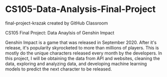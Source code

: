 # CS105-Data-Analysis-Final-Project
final-project-krazak created by GitHub Classroom

CS105 Final Project: Data Anaylsis of Genshin Impact

Genshin Impact is a game that was released in September 2020. After it's release, it's popularity skyrocketed to more than millions of players.
This is mostly do the unique characters released every month by the developers. In this project, I will be obtaining the data from API and websites,
cleaning the data, exploring and analyzing data, and developing machine learning models to predict the next character to be released.
